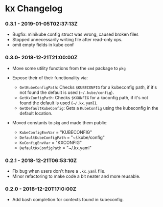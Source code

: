 # kx Changelog

### 0.3.1 - 2019-01-05T02:37:13Z

- Bugfix: minikube config struct was wrong, caused broken files
- Stopped unnecessarily writing file after read-only ops.
- omit empty fields in kube conf

### 0.3.0- 2018-12-21T21:00:00Z

- Move some utility functions from the `cmd` package to `pkg`
- Expose their of their functionality via:
  
  - `GetKubeConfigPath`: Checks `$KUBECONFIG` for a kubeconfig path, if it's not found the default is used (`~/.kube/config`).
  - `GetKxConfigPath`: Checks `$KXONFIG` for a kxconfig path, if it's not found the default is used (`~/.kx.yaml`).
  - `GetDefaultKubeConfig`: Gets a `KubeConfig` using the kubeconfig in the default location.

- Moved constants to `pkg` and made them public:

  - `KubeConfigEnvVar`      = "KUBECONFIG"
  - `DefaultKubeConfigPath` = "~/.kube/config"
  - `KxConfigEnvVar`        = "KXCONFIG"
  - `DefaultKxConfigPath`   = "~/.kx.yaml"


### 0.2.1 - 2018-12-21T06:53:10Z

- Fix bug when users don't have a `.kx.yaml` file.
- Minor refactoring to make code a bit neater and more reusable.

### 0.2.0 - 2018-12-20T17:0:00Z 

- Add bash completion for contexts found in kubeconfig.

